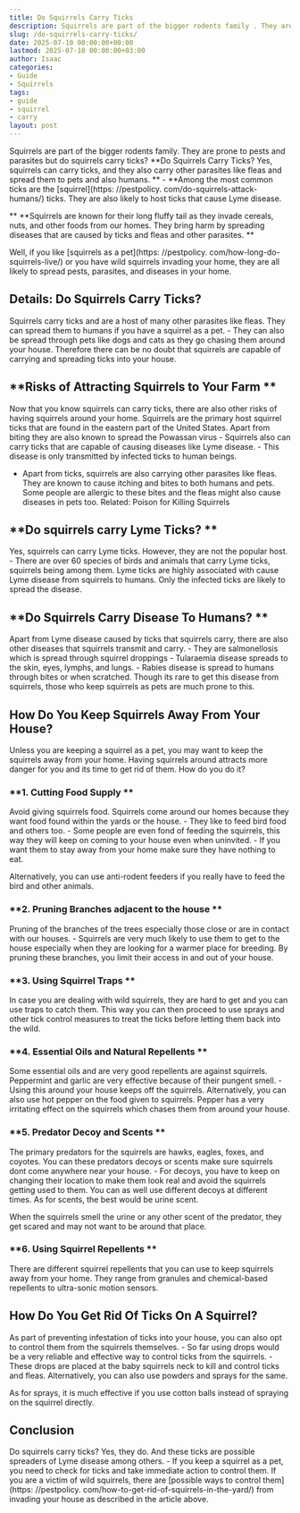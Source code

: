 ```yaml
---
title: Do Squirrels Carry Ticks
description: Squirrels are part of the bigger rodents family . They are prone to pests and parasites but do squirrels carry ticks? Do Squirrels Carry Ticks?
slug: /do-squirrels-carry-ticks/
date: 2025-07-10 00:00:00+00:00
lastmod: 2025-07-10 00:00:00+03:00
author: Isaac
categories:
- Guide
- Squirrels
tags:
- guide
- squirrel
- carry
layout: post
---
```


Squirrels are part of the bigger rodents family. They are prone to pests and parasites but do squirrels carry ticks? **Do Squirrels Carry Ticks? Yes, squirrels can carry ticks, and they also carry other parasites like fleas and spread them to pets and also humans. ** - **Among the most common ticks are the [squirrel](https: //pestpolicy. com/do-squirrels-attack-humans/) ticks. They are also likely to host ticks that cause Lyme disease.

** **Squirrels are known for their long fluffy tail as they invade cereals, nuts, and other foods from our homes. They bring harm by spreading diseases that are caused by ticks and fleas and other parasites. **

Well, if you like [squirrels as a pet](https: //pestpolicy. com/how-long-do-squirrels-live/) or you have wild squirrels invading your home, they are all likely to spread pests, parasites, and diseases in your home.

##  Details: Do Squirrels Carry Ticks?

Squirrels carry ticks and are a host of many other parasites like fleas. They can spread them to humans if you have a squirrel as a pet. - They can also be spread through pets like dogs and cats as they go chasing them around your house. Therefore there can be no doubt that squirrels are capable of carrying and spreading ticks into your house.

##  **Risks of Attracting Squirrels to Your Farm **

Now that you know squirrels can carry ticks, there are also other risks of having squirrels around your home. Squirrels are the primary host squirrel ticks that are found in the eastern part of the United States. Apart from biting they are also known to spread the Powassan virus - Squirrels also can carry ticks that are capable of causing diseases like Lyme disease. - This disease is only transmitted by infected ticks to human beings.

- Apart from ticks, squirrels are also carrying other parasites like fleas. They are known to cause itching and bites to both humans and pets. Some people are allergic to these bites and the fleas might also cause diseases in pets too. Related: Poison for Killing Squirrels

##  **Do squirrels carry Lyme Ticks? **

Yes, squirrels can carry Lyme ticks. However, they are not the popular host. - There are over 60 species of birds and animals that carry Lyme ticks, squirrels being among them. Lyme ticks are highly associated with cause Lyme disease from squirrels to humans. Only the infected ticks are likely to spread the disease.

##  **Do Squirrels Carry Disease To Humans? **

Apart from Lyme disease caused by ticks that squirrels carry, there are also other diseases that squirrels transmit and carry. - They are salmonellosis which is spread through squirrel droppings - Tularaemia disease spreads to the skin, eyes, lymphs, and lungs. - Rabies disease is spread to humans through bites or when scratched. Though its rare to get this disease from squirrels, those who keep squirrels as pets are much prone to this.

##  How Do You Keep Squirrels Away From Your House?

Unless you are keeping a squirrel as a pet, you may want to keep the squirrels away from your home. Having squirrels around attracts more danger for you and its time to get rid of them. How do you do it?

###  **1. Cutting Food Supply **

Avoid giving squirrels food. Squirrels come around our homes because they want food found within the yards or the house. - They like to feed bird food and others too. - Some people are even fond of feeding the squirrels, this way they will keep on coming to your house even when uninvited. - If you want them to stay away from your home make sure they have nothing to eat.

Alternatively, you can use anti-rodent feeders if you really have to feed the bird and other animals.

###  **2. Pruning Branches adjacent to the house **

Pruning of the branches of the trees especially those close or are in contact with our houses. - Squirrels are very much likely to use them to get to the house especially when they are looking for a warmer place for breeding. By pruning these branches, you limit their access in and out of your house.

###  **3. Using Squirrel Traps **

In case you are dealing with wild squirrels, they are hard to get and you can use traps to catch them. This way you can then proceed to use sprays and other tick control measures to treat the ticks before letting them back into the wild.

###  **4. Essential Oils and Natural Repellents **

Some essential oils and are very good repellents are against squirrels. Peppermint and garlic are very effective because of their pungent smell. - Using this around your house keeps off the squirrels. Alternatively, you can also use hot pepper on the food given to squirrels. Pepper has a very irritating effect on the squirrels which chases them from around your house.

###  **5. Predator Decoy and Scents **

The primary predators for the squirrels are hawks, eagles, foxes, and coyotes. You can these predators decoys or scents make sure squirrels dont come anywhere near your house. - For decoys, you have to keep on changing their location to make them look real and avoid the squirrels getting used to them. You can as well use different decoys at different times. As for scents, the best would be urine scent.

When the squirrels smell the urine or any other scent of the predator, they get scared and may not want to be around that place.

###  **6. Using Squirrel Repellents **

There are different squirrel repellents that you can use to keep squirrels away from your home. They range from granules and chemical-based repellents to ultra-sonic motion sensors.

##  **How Do You Get Rid Of Ticks On A Squirrel?**

As part of preventing infestation of ticks into your house, you can also opt to control them from the squirrels themselves. - So far using drops would be a very reliable and effective way to control ticks from the squirrels. - These drops are placed at the baby squirrels neck to kill and control ticks and fleas. Alternatively, you can also use powders and sprays for the same.

As for sprays, it is much effective if you use cotton balls instead of spraying on the squirrel directly.

##  Conclusion

Do squirrels carry ticks? Yes, they do. And these ticks are possible spreaders of Lyme disease among others. - If you keep a squirrel as a pet, you need to check for ticks and take immediate action to control them. If you are a victim of wild squirrels, there are [possible ways to control them](https: //pestpolicy. com/how-to-get-rid-of-squirrels-in-the-yard/) from invading your house as described in the article above.
